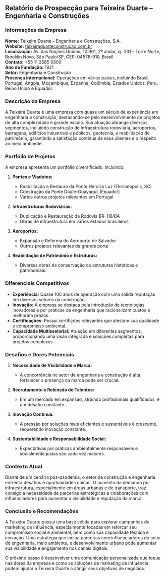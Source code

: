 ## Relatório de Prospecção para Teixeira Duarte – Engenharia e Construções

### Informações da Empresa

**Nome:** Teixeira Duarte – Engenharia e Construções, S.A.  
**Website:** [teixeiraduarteconstrucao.com.br](http://www.teixeiraduarteconstrucao.com.br)  
**Localização:** Av. das Nações Unidas, 12.901, 2º andar, cj. 201 - Torre Norte, Brooklin Novo, São Paulo/SP, CEP: 04578-910, Brasil  
**Contato:** +55 11 3585 0800  
**Ano de Fundação:** 1921  
**Setor:** Engenharia e Construção  
**Presença internacional:** Operações em vários países, incluindo Brasil, Portugal, Angola, Moçambique, Espanha, Colômbia, Estados Unidos, Peru, Reino Unido e Equador.

### Descrição da Empresa

A Teixeira Duarte é uma empresa com quase um século de experiência em engenharia e construção, destacando-se pelo desenvolvimento de projetos de alta complexidade e grande escala. Sua atuação abrange diversos segmentos, incluindo construção de infraestrutura rodoviária, aeroportos, barragens, edifícios industriais e públicos, geotecnia, e reabilitação de patrimônio, garantindo a satisfação contínua de seus clientes e o respeito ao meio ambiente.

### Portfólio de Projetos

A empresa apresenta um portfólio diversificado, incluindo:

1. **Pontes e Viadutos:** 
   - Reabilitação e Restauro da Ponte Hercílio Luz (Florianópolis, SC)
   - Construção da Ponte Daule-Guayaquil (Equador)
   - Vários outros projetos relevantes em Portugal

2. **Infraestruturas Rodoviárias:**
   - Duplicação e Restauração da Rodovia BR-116/BA
   - Obras de infraestrutura em vários estados brasileiros

3. **Aeroportos:** 
   - Expansão e Reforma do Aeroporto de Salvador
   - Outros projetos relevantes de grande porte

4. **Reabilitação de Patrimônio e Estruturas:**
   - Diversas obras de conservação de estruturas históricas e patrimoniais.

### Diferenciais Competitivos

- **Experiência:** Quase 100 anos de operação com uma sólida reputação em diversos setores da construção.
- **Inovação:** A empresa se destaca pela introdução de tecnologias inovadoras e por práticas de engenharia que racionalizam custos e melhoram prazos.
- **Certificações:** Possui certifições relevantes que atestam sua qualidade e compromisso ambiental.
- **Capacidade Multissetorial:** Atuação em diferentes segmentos, proporcionando uma visão integrada e soluções completas para projetos complexos.

### Desafios e Dores Potenciais

1. **Necessidade de Visibilidade e Marca:**
   - A concorrência no setor de engenharia e construção é alta; fortalecer a presença da marca pode ser crucial.

2. **Recrutamento e Retenção de Talentos:**
   - Em um mercado em expansão, atraindo profissionais qualificados, é um desafio constante.

3. **Inovação Contínua:**
   - A pressão por soluções mais eficientes e sustentáveis é crescente, requerendo inovação constante.

4. **Sustentabilidade e Responsabilidade Social:**
   - Expectativas por práticas ambientalmente responsáveis e socialmente justas são cada vez maiores.

### Contexto Atual

Diante de um cenário pós-pandemia, o setor de construção e engenharia enfrenta desafios e oportunidades únicas. O aumento da demanda por infraestrutura, especialmente em áreas urbanas e de transporte, traz consigo a necessidade de parcerias estratégicas e colaborações com influenciadores para aumentar a visibilidade e reputação da marca.

### Conclusão e Recomendações

A Teixeira Duarte possui uma base sólida para explorar campanhas de marketing de influência, especialmente focadas em reforçar seu compromisso social e ambiental, bem como sua capacidade técnica e inovação. Uma estratégia que inclua parcerias com influenciadores do setor de engenharia, meio ambiente, e desenvolvimento urbano pode aumentar sua visibilidade e engajamento nos canais digitais.

O próximo passo é desenvolver uma comunicação personalizada que toque nas dores da empresa e como as soluções de marketing de influência podem ajudar a Teixeira Duarte a atingir seus objetivos de negócios.
